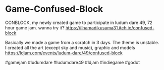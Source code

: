 # Game-Confused-Block

CONBLOCK,
my newly created game to participate in ludum dare 49, 72 hour game jam.
wanna try it? https://ilhamadikusuma31.itch.io/confused-block

Basically we made a game from a scratch in 3 days. The theme is unstable. I created all the art (except sky and music), graphic and models
https://ldjam.com/events/ludum-dare/49/confused-block

#gamejam #ludumdare #ludumdare49 #ldjam #indiegame #godot

